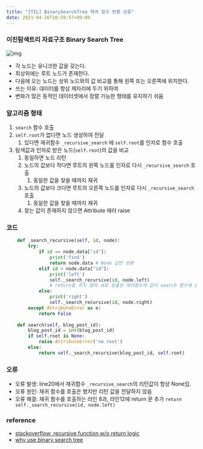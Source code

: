 ```yaml
---
title: "[TIL] BinarySearchTree 재귀 함수 반환 오류"
date: 2021-04-26T16:59:57+09:00
---
```


### 이진탐색트리 자료구조 Binary Search Tree

 ![img](https://miro.medium.com/max/315/1*QbBvIgb_WS08Nm17kLGSrQ.png)

- 각 노드는 유니크한 값을 갖는다.
- 최상위에는 루트 노드가 존재한다.
- 다음에 오는 노드는 상위 노드와의 값 비교를 통해 왼쪽 또는 오른쪽에 위치한다.
- 쓰는 이유: 데이터를 항상 제자리에 두기 위하여
- 변화가 많은 동적인 데이터셋에서 정렬 가능한 형태를 유지하기 쉬움

### 알고리즘 형태

1. `search` 함수 호출
2. `self.root`가 없다면 노드 생성하여 전달
   1. 있다면 재귀함수 `_recursive_search` 에 `self.root`를 인자로 함수 호출
3. 탐색값과 인자로 받은 노드(`self.root`)의 값을 비교
   1. 동일하면 노드 리턴
   2. 노드의 값보다 작다면 루트의 왼쪽 노드를 인자로 다시 `_recursive_search` 호출
      1. 동일한 값을 찾을 때까지 재귀
   3. 노드의 값보다 크다면 루트의 오른쪽 노드를 인자로 다시 `_recursive_search` 호출
      1. 동일한 값을 찾을 때까지 재귀
   4. 찾는 값이 존재하지 않으면 Attribute 에러 raise

### 코드

```python
    def _search_recursive(self, id, node):
        try:
            if id == node.data["id"]:
                print('find')
                return node.data # None 값만 반환
            elif id < node.data["id"]:
                print('left')
                self._search_recursive(id, node.left) 
                # return을 주지 않아 새로 호출된 재귀함수의 값이 search 함수에 반환되지 않음
            else:
                print('right')
                self._search_recursive(id, node.right)
        except AttributeError as e:
            return False
            
    def search(self, blog_post_id):
        blog_post_id = int(blog_post_id)
        if self.root is None:
            raise AttributeError('no root')
        else:
            return self._search_recursive(blog_post_id, self.root)
```

### 오류

- 오류 발생: line20에서 재귀함수 `_recursive_search`의 리턴값이 항상 None임.
- 오류 원인: 재귀 함수를 호출은 했지만 리턴 값을 전달하지 않음
- 오류 해결: 재귀 함수를 호출하는 라인 8과, 라인12에 return 문 추가
  `return self._search_recursive(id, node.left)`

### reference

- [stackoverflow: recursive function w/o return logic](https://stackoverflow.com/questions/54812654/python-recursive-function-without-return-logic)
- [why use binary search tree](https://www.nickang.com/2017-12-10-why-use-binary-search-tree/)
